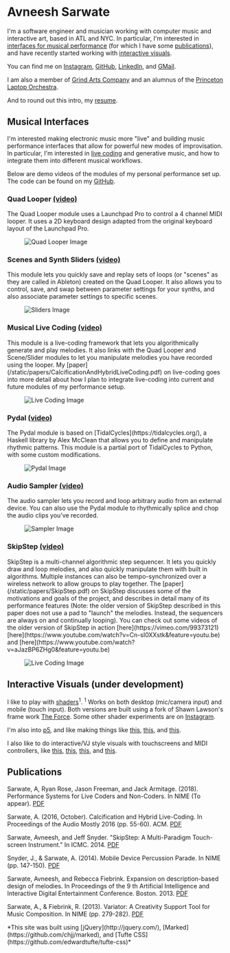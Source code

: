 <b>Avneesh Sarwate</b>
===============

I'm a software engineer and musician working with computer music and interactive art, based in ATL and NYC. In particular, I'm interested in [interfaces for musical performance](#interfaces) (for which I have some [publications](#publications)), and have recently started working with [interactive visuals](#visuals). 

You can find me on [Instagram](https://www.instagram.com/avneeshsarwate/), [GitHub](https://github.com/AvneeshSarwate), [LinkedIn](https://www.linkedin.com/in/avneesh-sarwate-16172662), and [GMail](mailto:avneeshsarwate@gmail.com). 

I am also a member of [Grind Arts Company](http://www.grindarts.com/) and an alumnus of the [Princeton Laptop Orchestra](http://plork.princeton.edu/index.php).

And to round out this intro, my [resume](/static/papers/Sarwate_Resume.pdf).

## <a id="interfaces"></a><b>Musical Interfaces</b>
I'm interested making electronic music more "live" and building music performance interfaces that allow for powerful new modes of improvisation. In particular, I'm interested in [live coding](https://en.wikipedia.org/wiki/Live_coding) and generative music, and how to integrate them into different musical workflows. 

Below are demo videos of the modules of my personal performance set up. The code can be found on my [GitHub](https://github.com/AvneeshSarwate/performancePlatform).

### Quad Looper [(video)](https://www.youtube.com/watch?v=iKiAXec5VqA)
<span class="marginnote">
The Quad Looper module uses a Launchpad Pro to control a 4 channel MIDI looper. It uses a 2D keyboard design adapted from the original keyboard layout of the Launchpad Pro.
</span>
<figure>
	<img src="/static/img/quad_looper.jpg" alt="Quad Looper Image">
</figure>

### Scenes and Synth Sliders [(video)](https://www.youtube.com/watch?v=VqyQjneqEmQ)
<span class="marginnote">
This module lets you quickly save and replay sets of loops (or "scenes" as they are called in Ableton) created on the Quad Looper. It also allows you to control, save, and swap between parameter settings for your synths, and also associate parameter settings to specific scenes.
</span>
<figure>
	<img src="/static/img/scenes_sliders.jpg" alt="Sliders Image">
</figure>

### Musical Live Coding [(video)](https://www.youtube.com/watch?v=R64AoH1WEOo)
<span class="marginnote">
This module is a live-coding framework that lets you algorithmically generate and play melodies. It also links with the Quad Looper and Scene/Slider modules to let you manipulate melodies you have recorded using the looper. My [paper](/static/papers/CalcificationAndHybridLiveCoding.pdf) on live-coding goes into more detail about how I plan to integrate live-coding into current and future modules of my performance setup.
</span>
<figure>
	<img src="/static/img/live_coding.jpg" alt="Live Coding Image">
</figure>

### Pydal [(video)](https://www.youtube.com/watch?v=57jBWRkTb1M)
<span class="marginnote">
The Pydal module is based on [TidalCycles](https://tidalcycles.org/), a Haskell library by Alex McClean that allows you to define and manipulate rhythmic patterns. This module is a partial port of TidalCycles to Python, with some custom modifications.
</span>
<figure>
	<img src="/static/img/pydal_crop.jpg" alt="Pydal Image">
</figure>

### Audio Sampler [(video)](https://www.youtube.com/watch?v=0EM-peUwOjk)
<span class="marginnote">
The audio sampler lets you record and loop arbitrary audio from an external device. You can also use the Pydal module to rhythmically splice and chop the audio clips you’ve recorded.
</span>
<figure>
	<img src="/static/img/sampler.jpg" alt="Sampler Image">
</figure>

### SkipStep [(video)](https://www.youtube.com/watch?v=An8rsLGQtDw)
<span class="marginnote">
SkipStep is a multi-channel algorithmic step sequencer. It lets you quickly draw and loop melodies, and also quickly manipulate them with built in algorithms. Multiple instances can also be tempo-synchronized over a wireless network to allow groups to play together. The [paper](/static/papers/SkipStep.pdf) on SkipStep discusses some of the motivations and goals of the project, and describes in detail many of its performance features (Note: the older version of SkipStep described in this paper does not use a pad to "launch" the melodies. Instead, the sequencers are always on and continually looping). You can check out some videos of the older version of SkipStep in action [here](https://vimeo.com/99373121) [here](https://www.youtube.com/watch?v=Cn-sI0XXstk&feature=youtu.be) and [here](https://www.youtube.com/watch?v=aJazBP6ZHg0&feature=youtu.be)
</span>
<figure>
	<img src="/static/img/skipstep.jpg" alt="Live Coding Image">
</figure>


## <a id="visuals"></a><b>Interactive Visuals (under development)</b>
I like to play with [shaders](https://avneeshsarwate.github.io/)<sup>1</sup>. 
<span class="marginnote">
<sup>1</sup> Works on both desktop (mic/camera input) and mobile (touch input). Both versions are built using a fork of Shawn Lawson's frame work [The Force](https://github.com/avneeshsarwate/The_Force/tree/master). Some other shader experiments are on [Instagram](https://www.instagram.com/avneeshsarwate/).
</span>

I'm also into [p5](https://p5js.org/), and like making things like [this](https://avneeshsarwate.github.io/p5Experiments/?optical), [this](https://avneeshsarwate.github.io/p5Experiments/?bodygrav), and [this](https://avneeshsarwate.github.io/p5Experiments/?hulldraw).

I also like to do interactive/VJ style visuals with touchscreens and MIDI controllers, like [this](https://www.instagram.com/p/BVnhsVkHLzc/), [this](https://youtu.be/mZgzgJ57O3E?t=40m32s), [this](https://www.youtube.com/watch?v=mZgzgJ57O3E&feature=youtu.be&t=49m31s), and [this](https://www.dropbox.com/s/q0jvuotvyzucf0x/2018-03-27%2013.52.52.mov?dl=0).


<!-- - add d3 collision sound thing
- add video of maskingdance.maxpat demo to instagram 
	- link video of actual performance?
- add credits for software used (tufte.css, marked, The Force)
 -->
## <a id="publications"></a><b>Publications</b>
Sarwate, A, Ryan Rose, Jason Freeman, and Jack Armitage. (2018). Performance Systems for Live Coders and Non-Coders. In NIME (To appear). [PDF](/static/papers/LiveCodersAndNonCoders.pdf) 

Sarwate, A. (2016, October). Calcification and Hybrid Live-Coding. In Proceedings of the Audio Mostly 2016 (pp. 55-60). ACM. [PDF](/static/papers/CalcificationAndHybridLiveCoding.pdf)

Sarwate, Avneesh, and Jeff Snyder. "SkipStep: A Multi-Paradigm Touch-screen Instrument." In ICMC. 2014. [PDF](/static/papers/SkipStep.pdf)

Snyder, J., & Sarwate, A. (2014). Mobile Device Percussion Parade. In NIME (pp. 147-150). [PDF](/static/papers/MobileMarchingBand.pdf) 

Sarwate, Avneesh, and Rebecca Fiebrink. Expansion on description-based design of melodies. In Proceedings of the 9 th Artificial Intelligence and Interactive Digital Entertainment Conference. Boston. 2013. [PDF](papers/ExpansionOnDescriptionBasedDesign.pdf)

Sarwate, A., & Fiebrink, R. (2013). Variator: A Creativity Support Tool for Music Composition. In NIME (pp. 279-282). [PDF](/static/papers/Variator.pdf)


<footer>*This site was built using  [jQuery](http://jquery.com/), [Marked](https://github.com/chjj/marked), and [Tufte CSS](https://github.com/edwardtufte/tufte-css)*</footer>